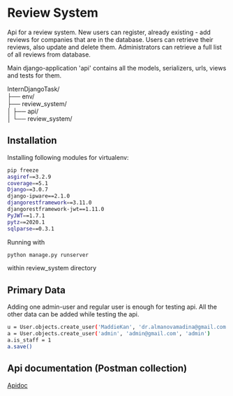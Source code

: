 # Review System

Api for a review system. New users can register, already existing - add reviews for companies that are in the database. Users can retrieve their reviews, also update and delete them. Administrators can retrieve a full list of all reviews from database.

Main django-application 'api' contains all the models, serializers, urls, views and tests for them.

InternDjangoTask/  
├── env/  
├── review_system/  
│   ├── api/  
│   └── review_system/

## Installation

Installing following modules for virtualenv:
```bash
pip freeze
asgiref==3.2.9
coverage==5.1
Django==3.0.7
django-ipware==2.1.0
djangorestframework==3.11.0
djangorestframework-jwt==1.11.0
PyJWT==1.7.1
pytz==2020.1
sqlparse==0.3.1
```

Running with 
```bash
python manage.py runserver
```
within review_system directory

## Primary Data

Adding one admin-user and regular user is enough for testing api. All the other data can be added while testing the api.

```bash
u = User.objects.create_user('MaddieKan', 'dr.almanovamadina@gmail.com', 'MaddieKan')
a = User.objects.create_user('admin', 'admin@gmail.com', 'admin')
a.is_staff = 1
a.save()
```

## Api documentation (Postman collection)

[Apidoc](https://documenter.getpostman.com/view/10904618/SzzoabTV)
